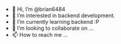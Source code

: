 - 👋 Hi, I’m @brian6484
- 👀 I’m interested in backend development.
- 🌱 I’m currently learning backend :P
- 💞️ I’m looking to collaborate on ...
- 📫 How to reach me ...

<!---
brian6484/brian6484 is a ✨ special ✨ repository because its `README.md` (this file) appears on your GitHub profile.
You can click the Preview link to take a look at your changes.
--->
